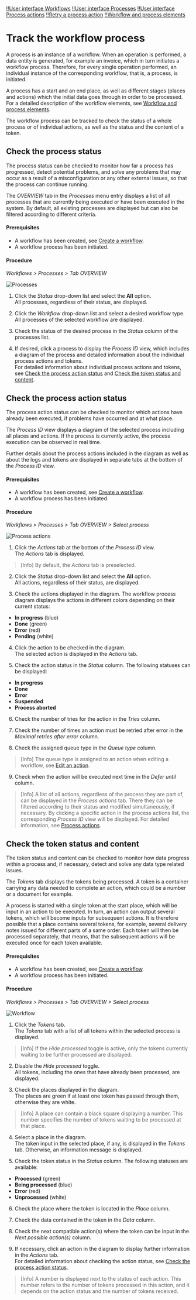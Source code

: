 [!!User interface Workflows](../UserInterface/02a_Workflows.md)
[!!User interface Processes](../UserInterface/03a_Processes.md)
[!!User interface Process actions](../UserInterface/04a_ProcessActions.md)
[!!Retry a process action](../Troubleshooting/01_RetryProcessAction.md)
[!!Workflow and process elements](../Overview/04_WorkflowProcessElements.md)


# Track the workflow process

A process is an instance of a workflow. When an operation is performed, a data entity is generated, for example an invoice, which in turn initiates a workflow process. Therefore, for every single operation performed, an individual instance of the corresponding workflow, that is, a process, is initiated.

A process has a start and an end place, as well as different stages (places and actions) which the initial data goes through in order to be processed. For a detailed description of the workflow elements, see [Workflow and process elements](../Overview/04_WorkflowProcessElements.md).

The workflow process can be tracked to check the status of a whole process or of individual actions, as well as the status and the content of a token.


## Check the process status

The process status can be checked to monitor how far a process has progressed, detect potential problems, and solve any problems that may occur as a result of a misconfiguration or any other external issues, so that the process can continue running.

The *OVERVIEW* tab in the *Processes* menu entry displays a list of all processes that are currently being executed or have been executed in the system. By default, all existing processes are displayed but can also be filtered according to different criteria.


#### Prerequisites

- A workflow has been created, see [Create a workflow](./01_ManageWorkflows.md#create-a-workflow).
- A workflow process has been initiated.

#### Procedure

*Workflows > Processes > Tab OVERVIEW*

![Processes](../../Assets/Screenshots/ActindoWorkFlow/Workflows/Processes.png "[Processes]")

1. Click the *Status* drop-down list and select the **All** option.  
  All processes, regardless of their status, are displayed.

2. Click the *Workflow* drop-down list and select a desired workflow type.  
  All processes of the selected workflow are displayed.

3. Check the status of the desired process in the *Status* column of the processes list.

4. If desired, click a process to display the *Process ID* view, which includes a diagram of the process and detailed information about the individual process actions and tokens.    
  For detailed information about individual process actions and tokens, see [Check the process action status](#check-the-process-action-status) and [Check the token status and content](#check-the-token-status-and-content).



## Check the process action status

The process action status can be checked to monitor which actions have already been executed, if problems have occurred and at what place.   

The *Process ID* view displays a diagram of the selected process including all places and actions. If the process is currently active, the process execution can be observed in real time.   

Further details about the process actions included in the diagram as well as about the logs and tokens are displayed in separate tabs at the bottom of the *Process ID* view.

#### Prerequisites

- A workflow has been created, see [Create a workflow](./01_ManageWorkflows.md#create-a-workflow).
- A workflow process has been initiated.

#### Procedure

*Workflows > Processes > Tab OVERVIEW > Select process*

![Process actions](../../Assets/Screenshots/ActindoWorkFlow/Workflows/ProcessActions.png "[Process actions]")

1. Click the *Actions* tab at the bottom of the *Process ID* view.   
  The *Actions* tab is displayed.

  > [Info] By default, the *Actions* tab is preselected.

2. Click the *Status* drop-down list and select the **All** option.    
  All actions, regardless of their status, are displayed.


3. Check the actions displayed in the diagram. The workflow process diagram displays the actions in different colors depending on their current status:
  - **In progress** (blue)
  - **Done** (green)
  - **Error** (red)
  - **Pending** (white)


4. Click the action to be checked in the diagram.   
  The selected action is displayed in the *Actions* tab.


5. Check the action status in the *Status* column. The following statuses can be displayed:
  - **In progress**
  - **Done**  
  - **Error**   
  - **Suspended**  
  - **Process aborted**


6. Check the number of tries for the action in the *Tries* column.

7. Check the number of times an action must be retried after error in the *Maximal retries after error* column.

8. Check the assigned queue type in the *Queue type* column.

  > [Info] The queue type is assigned to an action when editing a workflow, see [Edit an action](./01_ManageWorkflows.md#edit-an-action).

9. Check when the action will be executed next time in the *Defer until* column.

> [Info] A list of all actions, regardless of the process they are part of, can be displayed in the *Process actions* tab. There they can be filtered according to their status and modified simultaneously, if necessary. By clicking a specific action in the process actions list, the corresponding *Process ID* view will be displayed. For detailed information, see [Process actions](ActindoWorkFlow/UserInterface/04a_ProcessActions.md).



## Check the token status and content

The token status and content can be checked to monitor how data progress within a process and, if necessary, detect and solve any data type related issues.   

The *Tokens* tab displays the tokens being processed. A token is a container carrying any data needed to complete an action, which could be a number or a document for example.

A process is started with a single token at the start place, which will be input in an action to be executed. In turn, an action can output several tokens, which will become inputs for subsequent actions. It is therefore possible that a place contains several tokens, for example, several delivery notes issued for different parts of a same order. Each token will then be processed separately, that means, that the subsequent actions will be executed once for each token available.

#### Prerequisites

- A workflow has been created, see [Create a workflow](./01_ManageWorkflows.md#create-a-workflow).
- A workflow process has been initiated.

#### Procedure

*Workflows > Processes > Tab OVERVIEW > Select process*

![Workflow](../../Assets/Screenshots/ActindoWorkFlow/Workflows/Tokens.png "[Workflow]")

1. Click the *Tokens* tab.  
  The *Tokens* tab with a list of all tokens within the selected process is displayed.

  > [Info] If the *Hide processed* toggle is active, only the tokens currently waiting to be further processed are displayed.

2. Disable the *Hide processed* toggle.  
  All tokens, including the ones that have already been processed, are displayed.

3. Check the places displayed in the diagram.  
  The places are green if at least one token has passed through them, otherwise they are white.

  > [Info] A place can contain a black square displaying a number. This number specifies the number of tokens waiting to be processed at that place.

4. Select a place in the diagram.  
  The token input in the selected place, if any, is displayed in the *Tokens* tab. Otherwise, an information message is displayed.


5. Check the token status in the *Status* column. The following statuses are available:
  - **Processed** (green)
  - **Being processed** (blue)
  - **Error** (red)
  - **Unprocessed** (white)


6. Check the place where the token is located in the *Place* column.

7. Check the data contained in the token in the *Data* column.

8. Check the next compatible action(s) where the token can be input in the *Next possible action(s)* column.

9. If necessary, click an action in the diagram to display further information in the *Actions* tab.   
For detailed information about checking the action status, see [Check the process action status](#check-the-process-action-status).

> [Info] A number is displayed next to the status of each action. This number refers to the number of tokens processed in this action, and it depends on the action status and the number of tokens received.
